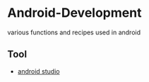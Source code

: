 # Android-Development
various functions and recipes used in android 
## Tool 
* [android studio](https://developer.android.com/studio)
